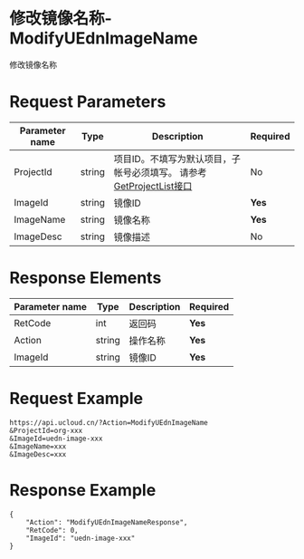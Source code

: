 # 修改镜像名称-ModifyUEdnImageName

修改镜像名称

# Request Parameters
|Parameter name|Type|Description|Required|
|---|---|---|---|
|ProjectId|string|项目ID。不填写为默认项目，子帐号必须填写。 请参考[GetProjectList接口](api/summary/get_project_list)|No|
|ImageId|string|镜像ID|**Yes**|
|ImageName|string|镜像名称|**Yes**|
|ImageDesc|string|镜像描述|No|

# Response Elements
|Parameter name|Type|Description|Required|
|---|---|---|---|
|RetCode|int|返回码|**Yes**|
|Action|string|操作名称|**Yes**|
|ImageId|string|镜像ID|**Yes**|

# Request Example
```
https://api.ucloud.cn/?Action=ModifyUEdnImageName
&ProjectId=org-xxx
&ImageId=uedn-image-xxx
&ImageName=xxx
&ImageDesc=xxx
```

# Response Example
```
{
    "Action": "ModifyUEdnImageNameResponse", 
    "RetCode": 0, 
    "ImageId": "uedn-image-xxx"
}
```

